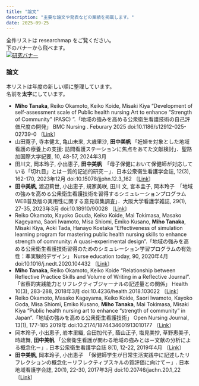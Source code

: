 ```yaml
---
title: "論文"
description: "主要な論文や発表などの業績を掲載します。"
date: 2025-09-25
---
```

  
全件リストは researchmap をご覧ください。  
下のバナーから飛べます。  
[![研究バナー](/img/project-banner.png)](https://researchmap.jp/miho_1991)  
  
### 論文  
本リストは年度の新しい順に整理しています。  
名前を**太字**にしています。  
- **Miho Tanaka**, Reiko Okamoto, Keiko Koide, Misaki Kiya “Development of self-assessment scale of Public health nursing Art to enhance “Strength of Community” (PASC) ”.「地域の強みを高める公衆衛生看護技術の自己評価尺度の開発」 BMC Nursing . Feburary 2025 doi:10.1186/s12912-025-02739-0 〔[Link](https://bmcnurs.biomedcentral.com/articles/10.1186/s12912-025-02739-0)〕
- 山田寛子, 寺本健太, 亀山未来, 大歳里沙, **田中美帆** 「妊婦を対象とした地域看護の療養上の支援: 訪問看護ステーションに焦点をあてた文献検討」．聖路加国際大学紀要, 10, 48-57, 2024年3月 
- 田川文, 岡本玲子, 小出恵子, **田中美帆**　「母子保健において保健師が対応している「切れ目」とは－質的記述的研究－」．日本公衆衛生看護学会誌, 12(3), 162-170, 2023年12月 doi:10.15078/jjphn.12.3_162 〔[Link](https://www.jstage.jst.go.jp/article/jjphn/12/3/12_162/_article/-char/ja/)〕
- **田中美帆**, 渡辺莉世, 小出恵子, 規家美咲, 田川 文, 宮本圭子, 岡本玲子　「地域の強みを高める公衆衛生看護技術を習得するシミュレーションプログラムWEB普及版の実用性に関する意見収集調査」．大阪大学看護学雑誌, 29(1), 27-35, 2023年3月 doi:10.18910/90028 〔[Link](https://ir.library.osaka-u.ac.jp/repo/ouka/all/90028/)〕
- Reiko Okamoto, Kayoko Gouda, Keiko Koide, Mai Tokimasa, Masako Kageyama, Saori Iwamoto, Misa Shiomi, Emiko Kusano, **Miho Tanaka**, Misaki Kiya, Aoki Tada, Hanayo Koetaka “Effectiveness of simulation learning program for mastering public health nursing skills to enhance strength of community: A quasi-experimental design”.「地域の強みを高める公衆衛生看護技術習得のためのシミュレーション学習プログラムの有効性：準実験的デザイン」 Nurse education today, 90, 2020年4月 doi:10.1016/j.nedt.2020.104432 〔[Link](https://www.sciencedirect.com/science/article/pii/S0260691719317228?via%3Dihub)〕
- **Miho Tanaka**, Reiko Okamoto, Keiko Koide “Relationship between Reflective Practice Skills and Volume of Writing in a Reflective Journal”.「省察的実践能力とリフレクティブジャーナルの記述量との関係」 Health 10(3), 283-288, 2018年3月 doi:10.4236/health.2018.103022 〔[Link](https://www.scirp.org/journal/paperinformation?paperid=83028)〕
- Reiko Okamoto, Masako Kageyama, Keiko Koide, Saori Iwamoto, Kayoko Goda, Misa Shiomi, Emiko Kusano, **Miho Tanaka**, Mai Tokimasa, Misaki Kiya “Public health nursing art to enhance “strength of community” in Japan”.「地域の強みを高める公衆衛生看護技術」 Open Nursing Journal, 13(1), 177-185 2019年 doi:10.2174/1874434601913010177 〔[Link](https://opennursingjournal.com/VOLUME/13/PAGE/177/)〕
- 岡本玲子, 小出恵子, 岩本里織, 合田加代子, 蔭山正子, 塩見美抄, 草野恵美子, 時政舞, **田中美帆** 「公衆衛生看護が関わる地域の強みとは－文献の分析による概念化－」. 日本公衆衛生看護学会誌 8(1), 12-22, 2019年4月 〔[Link](https://www.jstage.jst.go.jp/article/jjphn/8/1/8_12/_article/-char/ja/)〕
- **田中美帆**, 岡本玲子, 小出恵子　「保健師学生が日常生活実践中に記述したリフレクションの概念化－リフレクティブスキルの質評価に向けて－」. 日本地域看護学会誌, 20(1), 22-30, 2017年3月 doi:10.20746/jachn.20.1_22 〔[Link](https://www.jstage.jst.go.jp/article/jachn/20/1/20_22/_article/-char/ja/)〕

